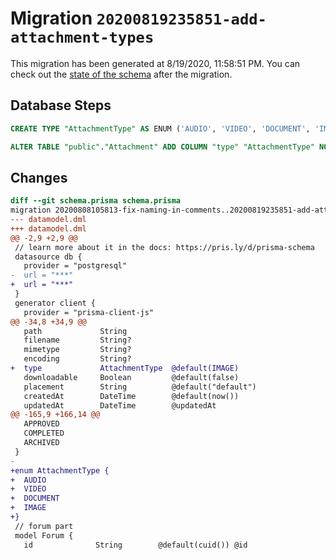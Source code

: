 # Migration `20200819235851-add-attachment-types`

This migration has been generated at 8/19/2020, 11:58:51 PM.
You can check out the [state of the schema](./schema.prisma) after the migration.

## Database Steps

```sql
CREATE TYPE "AttachmentType" AS ENUM ('AUDIO', 'VIDEO', 'DOCUMENT', 'IMAGE');

ALTER TABLE "public"."Attachment" ADD COLUMN "type" "AttachmentType" NOT NULL DEFAULT E'IMAGE';
```

## Changes

```diff
diff --git schema.prisma schema.prisma
migration 20200808105813-fix-naming-in-comments..20200819235851-add-attachment-types
--- datamodel.dml
+++ datamodel.dml
@@ -2,9 +2,9 @@
 // learn more about it in the docs: https://pris.ly/d/prisma-schema
 datasource db {
   provider = "postgresql"
-  url = "***"
+  url = "***"
 }
 generator client {
   provider = "prisma-client-js"
@@ -34,8 +34,9 @@
   path             String
   filename         String?
   mimetype         String?
   encoding         String?
+  type             AttachmentType  @default(IMAGE)
   downloadable     Boolean         @default(false)
   placement        String          @default("default")
   createdAt        DateTime        @default(now())
   updatedAt        DateTime        @updatedAt
@@ -165,9 +166,14 @@
   APPROVED
   COMPLETED
   ARCHIVED
 }
-
+enum AttachmentType {
+  AUDIO
+  VIDEO
+  DOCUMENT
+  IMAGE
+}
 // forum part
 model Forum {
   id              String        @default(cuid()) @id
```


